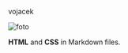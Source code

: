 vojacek

![foto]([imagesnew/Slice1.png](https://github.com/Stredni-skola-ARCUS-s-r-o/SPECIFY/blob/VojacekS-patch/side.stepan.vojacek/imagesnew/Slice1.png))

 **HTML** and **CSS** in Markdown files.
